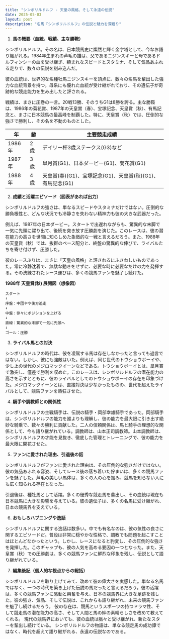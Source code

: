 ```yaml
---
title: "シンボリルドルフ - 天皇の風格、そして永遠の伝説"
date: 2025-05-03
layout: post
description: "名馬『シンボリルドルフ』の伝説と魅力を深堀り"
---
```


1. **馬の概要（血統、戦績、主な勝鞍）**

シンボリルドルフ。その名は、日本競馬史に燦然と輝く金字塔として、今なお語り継がれる。1984年生まれの芦毛の雄は、父であるニジンスキーと母であるドルフィンシーの血を受け継ぎ、類まれなスピードとスタミナ、そして気品あふれる走りで、数々の伝説を刻み込んだ。

彼の血統は、世界的な名種牡馬ニジンスキーを頂点に、数々の名馬を輩出した強力な血統背景を持つ。母系にも優れた血統が受け継がれており、その遺伝子が奇跡的な競走能力を生み出したと評される。

戦績は、まさに圧巻の一言。20戦13勝、そのうちG1は8勝を誇る。主な勝鞍は、1986年の菊花賞、1987年の天皇賞（春）、宝塚記念、天皇賞（秋）、有馬記念と、まさに日本競馬の最高峰を制覇した。特に、天皇賞（秋）では、圧倒的な強さで勝利し、その名を不動のものとした。

| 年 | 齢 | 主要競走成績 |
|---|---|---|
| 1986年 | 2歳 |  デイリー杯3歳ステークス(G3)など |
| 1987年 | 3歳 |  皐月賞(G1)、日本ダービー(G1)、菊花賞(G1) |
| 1988年 | 4歳 | 天皇賞(春)(G1)、宝塚記念(G1)、天皇賞(秋)(G1)、有馬記念(G1) |


2. **成績と活躍エピソード（図表があれば出力）**

シンボリルドルフの強さは、単なるスピードやスタミナだけではない。圧倒的な勝負根性と、どんな状況でも冷静さを失わない精神力も彼の大きな武器だった。

例えば、1987年の日本ダービー。スタートで出遅れながらも、驚異的な末脚で一気に先頭に躍り出て、後続を突き放す圧勝劇を演じた。このレースは、彼の潜在能力の高さを世間に知らしめた象徴的な一戦と言えるだろう。また、1988年の天皇賞（秋）では、抜群のペース配分と、終盤の驚異的な伸びで、ライバルたちを寄せ付けず、圧勝した。

彼のレースぶりは、まさに「天皇の風格」と評されるにふさわしいものであった。常に冷静沈着で、無駄な動きをせずに、必要な時に必要なだけの力を発揮する。その洗練されたレース運びは、多くの競馬ファンを魅了し続けた。

**1988年 天皇賞(秋) 展開図（想像図）**

```
スタート
↓
序盤：中団やや後方追走
↓
中盤：徐々にポジションを上げる
↓
直線：驚異的な末脚で一気に先頭へ
↓
ゴール：圧勝
```


3. **ライバル馬との対決**

シンボリルドルフの時代は、彼を凌駕する馬は存在しなかったと言っても過言ではない。しかし、彼にも強敵はいた。例えば、同じ世代のトウショウボーイや、少し上の世代のメジロマックイーンなどである。トウショウボーイとは、皐月賞で激突し、僅差で勝利を収めた。このレースは、シンボリルドルフの潜在能力の高さを示すとともに、彼のライバルとしてのトウショウボーイの存在を印象づけた。メジロマックイーンとは、直接対決は少なかったものの、世代を超えたライバルとして、競馬ファンを熱狂させた。


4. **騎手や調教師との関係性**

シンボリルドルフの主戦騎手は、伝説の騎手・岡部幸雄騎手であった。岡部騎手は、シンボリルドルフの能力を誰よりも理解し、彼の能力を最大限に引き出す絶妙な騎乗で、数々の勝利に貢献した。二人の信頼関係は、馬と騎手の理想的な関係として、今も語り継がれている。調教師は、山本正司調教師。山本調教師は、シンボリルドルフの才能を見抜き、徹底した管理とトレーニングで、彼の能力を最大限に開花させた。


5. **ファンに愛された理由、引退後の話**

シンボリルドルフがファンに愛された理由は、その圧倒的な強さだけではない。彼の気品あふれる容姿、そしてレース後の落ち着いた佇まいは、多くの競馬ファンを魅了した。芦毛の美しい馬体は、多くの人の心を掴み、競馬を知らない人にも広く知られる存在となった。

引退後は、種牡馬として活躍。多くの優秀な競走馬を輩出し、その血統は現在も日本競馬に大きな影響を与えている。彼の遺伝子は、多くの名馬に受け継がれ、日本の競馬界を支えている。


6. **おもしろハプニングや逸話**

シンボリルドルフに関する逸話は数多い。中でも有名なのは、彼の気性の良さに関するエピソードだ。普段は非常に穏やかな性格で、調教でも問題を起こすことはほとんどなかったという。しかし、レースになると豹変し、その圧倒的な強さを発揮した。このギャップも、彼の人気を高める要因の一つとなった。また、天皇賞（秋）での圧勝劇は、多くの競馬ファンに鮮烈な印象を残し、伝説として語り継がれている。


7. **編集後記（個人的な視点からの総括）**

シンボリルドルフを取り上げてみて、改めて彼の偉大さを実感した。単なる名馬ではなく、一つの時代を築き上げた伝説の馬だったと言えるだろう。彼の活躍は、多くの競馬ファンに感動と興奮を与え、日本の競馬界に大きな足跡を残した。彼の強さ、気品、そして伝説は、これからも語り継がれ、未来の競馬ファンを魅了し続けるだろう。  彼の存在は、競馬というスポーツの持つドラマ性、そして競走馬の潜在能力の高さ、そして人間と馬の絆の素晴らしさを改めて教えてくれる。  現代の競馬界においても、彼の血統は脈々と受け継がれ、新たなスターを輩出し続けている。  シンボリルドルフの物語は、単なる競走馬の成功譚ではなく、時代を超えて語り継がれる、永遠の伝説なのである。
